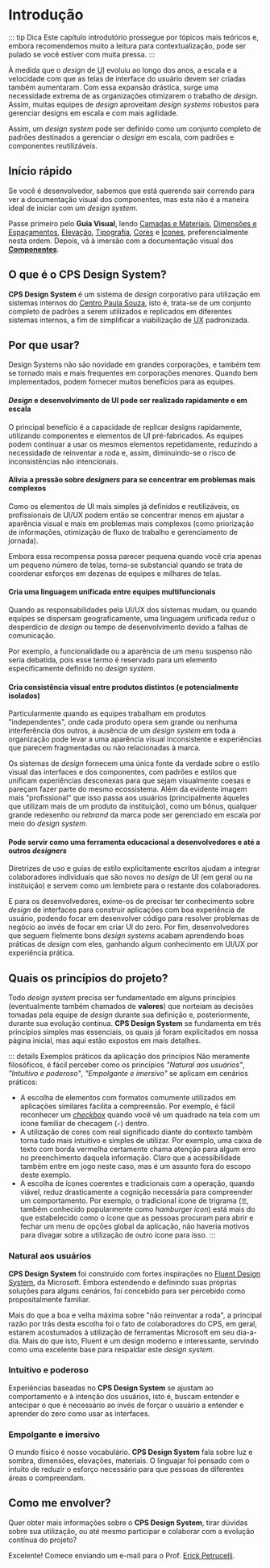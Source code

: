 # Introdução

::: tip Dica
Este capítulo introdutório prossegue por tópicos mais teóricos e, embora recomendemos muito a leitura para contextualização, pode ser pulado se você estiver com muita pressa.
:::

À medida que o _design_ de <abbr title="User Interface">UI</abbr> evoluiu ao longo dos anos, a escala e a velocidade com que as telas de interface do usuário devem ser criadas também aumentaram. Com essa expansão drástica, surge uma necessidade extrema de as organizações otimizarem o trabalho de _design_. Assim, muitas equipes de _design_ aproveitam _design systems_ robustos para gerenciar designs em escala e com mais agilidade.

Assim, um _design system_ pode ser definido como um conjunto completo de padrões destinados a gerenciar o _design_ em escala, com padrões e componentes reutilizáveis.

## Início rápido

Se você é desenvolvedor, sabemos que está querendo sair correndo para ver a documentação visual dos componentes, mas esta não é a maneira ideal de iniciar com um _design system_.

Passe primeiro pelo **Guia Visual**, lendo [Camadas e Materiais](./camadas-e-materiais.md), [Dimensões e Espaçamentos](./dimensoes-e-espacamentos.md), [Elevação](./elevacao.md), [Tipografia](./tipografia.md), [Cores](./cores.md) e [Ícones](./camadas-e-materiais.md), preferencialmente nesta ordem. Depois, vá à imersão com a documentação visual dos [**Componentes**](../componentes/).

## O que é o CPS Design System?

**CPS Design System** é um sistema de _design_ corporativo para utilização em sistemas internos do [Centro Paula Souza](https://www.cps.sp.gov.br/), isto é, trata-se de um conjunto completo de padrões a serem utilizados e replicados em diferentes sistemas internos, a fim de simplificar a viabilização de <abbr title="User Experience">UX</abbr> padronizada.

## Por que usar?

Design Systems não são novidade em grandes corporações, e também tem se tornado mais e mais frequentes em corporações menores. Quando bem implementados, podem fornecer muitos benefícios para as equipes.

#### _Design_ e desenvolvimento de UI pode ser realizado rapidamente e em escala

O principal benefício é a capacidade de replicar designs rapidamente, utilizando componentes e elementos de UI pré-fabricados. As equipes podem continuar a usar os mesmos elementos repetidamente, reduzindo a necessidade de reinventar a roda e, assim, diminuindo-se o risco de inconsistências não intencionais.

#### Alivia a pressão sobre _designers_ para se concentrar em problemas mais complexos

Como os elementos de UI mais simples já definidos e reutilizáveis, os profissionais de UI/UX podem então se concentrar menos em ajustar a aparência visual e mais em problemas mais complexos (como priorização de informações, otimização de fluxo de trabalho e gerenciamento de jornada).

Embora essa recompensa possa parecer pequena quando você cria apenas um pequeno número de telas, torna-se substancial quando se trata de coordenar esforços em dezenas de equipes e milhares de telas.

#### Cria uma linguagem unificada entre equipes multifuncionais

Quando as responsabilidades pela UI/UX dos sistemas mudam, ou quando equipes se dispersam geograficamente, uma linguagem unificada reduz o desperdício de _design_ ou tempo de desenvolvimento devido a falhas de comunicação.

Por exemplo, a funcionalidade ou a aparência de um menu suspenso não seria debatida, pois esse termo é reservado para um elemento especificamente definido no _design system_.

#### Cria consistência visual entre produtos distintos (e potencialmente isolados)

Particularmente quando as equipes trabalham em produtos "independentes", onde cada produto opera sem grande ou nenhuma interferência dos outros, a ausência de um _design system_ em toda a organização pode levar a uma aparência visual inconsistente e experiências que parecem fragmentadas ou não relacionadas à marca.

Os sistemas de _design_ fornecem uma única fonte da verdade sobre o estilo visual das interfaces e dos componentes, com padrões e estilos que unificam experiências desconexas para que sejam visualmente coesas e pareçam fazer parte do mesmo ecossistema. Além da evidente imagem mais "profissional" que isso passa aos usuários (principalmente àqueles que utilizam mais de um produto da instituição), como um bônus, qualquer grande redesenho ou _rebrand_ da marca pode ser gerenciado em escala por meio do _design system_.

#### Pode servir como uma ferramenta educacional a desenvolvedores e até a outros _designers_

Diretrizes de uso e guias de estilo explicitamente escritos ajudam a integrar colaboradores individuais que são novos no _design_ de UI (em geral ou na instituição) e servem como um lembrete para o restante dos colaboradores.

E para os desenvolvedores, exime-os de precisar ter conhecimento sobre _design_ de interfaces para construir aplicações com boa experiência de usuário, podendo focar em desenvolver código para resolver problemas de negócio ao invés de focar em criar UI do zero. Por fim, desenvolvedores que seguem fielmente bons _design systems_ acabam aprendendo boas práticas de _design_ com eles, ganhando algum conhecimento em UI/UX por experiência prática.

## Quais os princípios do projeto?

Todo _design system_ precisa ser fundamentado em alguns princípios (eventualmente também chamados de **valores**) que norteiam as decisões tomadas pela equipe de _design_ durante sua definição e, posteriormente, durante sua evolução contínua. **CPS Design System** se fundamenta em três princípios simples mas essenciais, os quais já foram explicitados em nossa página inicial, mas aqui estão expostos em mais detalhes.

::: details Exemplos práticos da aplicação dos princípios
Não meramente filosóficos, é fácil perceber como os princípios _"Natural aos usuários"_, _"Intuitivo e poderoso"_, _"Empolgante e imersivo"_ se aplicam em cenários práticos:
- A escolha de elementos com formatos comumente utilizados em aplicações similares facilita a compreensão. Por exemplo, é fácil reconhecer um [_checkbox_](../componentes/check-field.md) quando você vê um quadrado na tela com um ícone familiar de checagem (`✓`) dentro.
- A utilização de cores com real significado diante do contexto também torna tudo mais intuitivo e simples de utilizar. Por exemplo, uma caixa de texto com borda vermelha certamente chama atenção para algum erro no preenchimento daquela informação. Claro que a acessibilidade também entre em jogo neste caso, mas é um assunto fora do escopo deste exemplo.
- A escolha de ícones coerentes e tradicionais com a operação, quando viável, reduz drasticamente a cognição necessária para compreender um comportamento. Por exemplo, o tradicional ícone de trigrama (`☰`, também conhecido popularmente como _hamburger icon_) está mais do que estabelecido como o ícone que as pessoas procuram para abrir e fechar um menu de opções global da aplicação, não haveria motivos para divagar sobre a utilização de outro ícone para isso.
:::

### Natural aos usuários

**CPS Design System** foi construído com fortes inspirações no [Fluent Design System](https://www.microsoft.com/design/fluent/#/), da Microsoft. Embora estendendo e definindo suas próprias soluções para alguns cenários, foi concebido para ser percebido como propositalmente familiar.

Mais do que a boa e velha máxima sobre "não reinventar a roda", a principal razão por trás desta escolha foi o fato de colaboradores do CPS, em geral, estarem acostumados à utilização de ferramentas Microsoft em seu dia-a-dia. Mais do que isto, Fluent é um design moderno e interessante, servindo como uma excelente base para respaldar este _design system_.

### Intuitivo e poderoso

Experiências baseadas no **CPS Design System** se ajustam ao comportamento e à intenção dos usuários, isto é, buscam entender e antecipar o que é necessário ao invés de forçar o usuário a entender e aprender do zero como usar as interfaces.

### Empolgante e imersivo

O mundo físico é nosso vocabulário. **CPS Design System** fala sobre luz e sombra, dimensões, elevações, materiais. O linguajar foi pensado com o intuito de reduzir o esforço necessário para que pessoas de diferentes áreas o compreendam.

## Como me envolver?

Quer obter mais informações sobre o **CPS Design System**, tirar dúvidas sobre sua utilização, ou até mesmo participar e colaborar com a evolução contínua do projeto?

Excelente! Comece enviando um e-mail para o Prof. [Erick Petrucelli](mailto:erick.petrucelli@cps.sp.gov.br).
